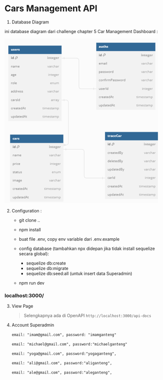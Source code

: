 # Cars Management API

1. Database Diagram

ini database diagram dari challenge chapter 5 Car Management Dashboard :

![My Image](/public/img/db-diagrams-cars.png)

2. Configuration :

   - git clone ..
   - npm install
   - buat file .env, copy env variable dari .env.example
   - config database (tambahkan npx didepan jika tidak install sequelize secara global):

     - sequelize db:create
     - sequelize db:migrate
     - sequelize db:seed:all (untuk insert data Superadmin)

   - npm run dev

### localhost:3000/

3. View Page

   > Selengkapnya ada di OpenAPI `http://localhost:3000/api-docs`

4. Account Superadmin

   `email: "imam@gmail.com",
password: "imamganteng"`

   `email: "michael@gmail.com",
password:"michaelganteng"`

   `email: "yoga@gmail.com",
    password:"yogaganteng",`

   `email: "ali@gmail.com", password:"aliganteng",`

   `email: "ale@gmail.com", password:"aleganteng",`
